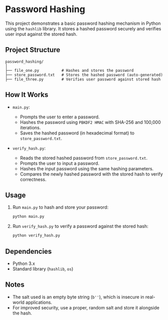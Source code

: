 # Password Hashing

This project demonstrates a basic password hashing mechanism in Python using the `hashlib` library. It stores a hashed password securely and verifies user input against the stored hash.

## Project Structure

```
password_hashing/
│
├── file_one.py          # Hashes and stores the password
├── store_password.txt   # Stores the hashed password (auto-generated)
├── file_three.py        # Verifies user password against stored hash
```

## How It Works

* `main.py`:

  * Prompts the user to enter a password.
  * Hashes the password using `PBKDF2 HMAC` with SHA-256 and 100,000 iterations.
  * Saves the hashed password (in hexadecimal format) to `store_password.txt`.

* `verify_hash.py`:

  * Reads the stored hashed password from `store_password.txt`.
  * Prompts the user to input a password.
  * Hashes the input password using the same hashing parameters.
  * Compares the newly hashed password with the stored hash to verify correctness.

## Usage

1. Run `main.py` to hash and store your password:

   ```bash
   python main.py
   ```

2. Run `verify_hash.py` to verify a password against the stored hash:

   ```bash
   python verify_hash.py
   ```

## Dependencies

* Python 3.x
* Standard library (`hashlib`, `os`)

## Notes

* The salt used is an empty byte string (`b''`), which is insecure in real-world applications.
* For improved security, use a proper, random salt and store it alongside the hash.
